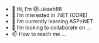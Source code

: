 - 👋 Hi, I’m @Lukash88
- 👀 I’m interested in .NET (CORE)
- 🌱 I’m currently learning ASP>NET
- 💞️ I’m looking to collaborate on ...
- 📫 How to reach me ...

<!---
Lukash88/Lukash88 is a ✨ special ✨ repository because its `README.md` (this file) appears on your GitHub profile.
You can click the Preview link to take a look at your changes.
--->
